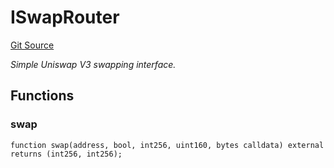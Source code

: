 # ISwapRouter
[Git Source](https://github.com/NaniDAO/ie/blob/44717af19e86fee469275f05c90b9edc2af129a2/src/IE.sol)

*Simple Uniswap V3 swapping interface.*


## Functions
### swap


```solidity
function swap(address, bool, int256, uint160, bytes calldata) external returns (int256, int256);
```

